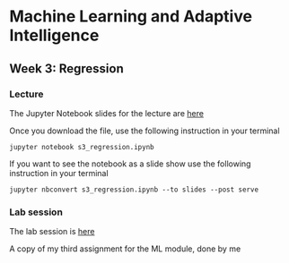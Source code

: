 # Machine Learning and Adaptive Intelligence 

## Week 3: Regression

### Lecture

The Jupyter Notebook slides for the lecture are [here](s3_regression.ipynb)

Once you download the file, use the following instruction in your terminal

`jupyter notebook s3_regression.ipynb`

If you want to see the notebook as a slide show use the following instruction in your terminal

`jupyter nbconvert s3_regression.ipynb --to slides --post serve`

### Lab session

The lab session is [here](instructions_lab_w3.md)

A copy of my third assignment for the ML module, done by me
